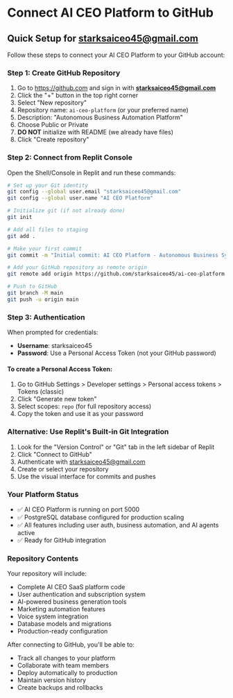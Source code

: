 # Connect AI CEO Platform to GitHub

## Quick Setup for starksaiceo45@gmail.com

Follow these steps to connect your AI CEO Platform to your GitHub account:

### Step 1: Create GitHub Repository
1. Go to https://github.com and sign in with **starksaiceo45@gmail.com**
2. Click the "+" button in the top right corner
3. Select "New repository"
4. Repository name: `ai-ceo-platform` (or your preferred name)
5. Description: "Autonomous Business Automation Platform"
6. Choose Public or Private
7. **DO NOT** initialize with README (we already have files)
8. Click "Create repository"

### Step 2: Connect from Replit Console
Open the Shell/Console in Replit and run these commands:

```bash
# Set up your Git identity
git config --global user.email "starksaiceo45@gmail.com"
git config --global user.name "AI CEO Platform"

# Initialize git (if not already done)
git init

# Add all files to staging
git add .

# Make your first commit
git commit -m "Initial commit: AI CEO Platform - Autonomous Business System"

# Add your GitHub repository as remote origin
git remote add origin https://github.com/starksaiceo45/ai-ceo-platform.git

# Push to GitHub
git branch -M main
git push -u origin main
```

### Step 3: Authentication
When prompted for credentials:
- **Username**: starksaiceo45
- **Password**: Use a Personal Access Token (not your GitHub password)

#### To create a Personal Access Token:
1. Go to GitHub Settings > Developer settings > Personal access tokens > Tokens (classic)
2. Click "Generate new token"
3. Select scopes: `repo` (for full repository access)
4. Copy the token and use it as your password

### Alternative: Use Replit's Built-in Git Integration
1. Look for the "Version Control" or "Git" tab in the left sidebar of Replit
2. Click "Connect to GitHub"
3. Authenticate with starksaiceo45@gmail.com
4. Create or select your repository
5. Use the visual interface for commits and pushes

### Your Platform Status
- ✅ AI CEO Platform is running on port 5000
- ✅ PostgreSQL database configured for production scaling
- ✅ All features including user auth, business automation, and AI agents active
- ✅ Ready for GitHub integration

### Repository Contents
Your repository will include:
- Complete AI CEO SaaS platform code
- User authentication and subscription system
- AI-powered business generation tools
- Marketing automation features
- Voice system integration
- Database models and migrations
- Production-ready configuration

After connecting to GitHub, you'll be able to:
- Track all changes to your platform
- Collaborate with team members
- Deploy automatically to production
- Maintain version history
- Create backups and rollbacks

